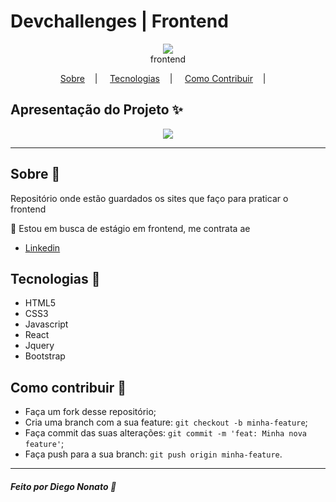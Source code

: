 <h1>Devchallenges | Frontend</h1>

<p align="center">
<image src="imgs/devchalleges.png"/></br>
<label>frontend</label>
</p>

<p align="center">
<a href="#sobre-memo">Sobre</a>&nbsp;&nbsp;&nbsp; | &nbsp;&nbsp;&nbsp;
<a href="#tecnologias-rocket">Tecnologias</a>&nbsp;&nbsp;&nbsp; | &nbsp;&nbsp;&nbsp;
<a href="#como-contribuir-">Como Contribuir</a>&nbsp;&nbsp;&nbsp; | &nbsp;&nbsp;&nbsp;
</p>

## Apresentação do Projeto :sparkles:

<p align="center">
<image src="https://www.google.com/url?sa=i&url=https%3A%2F%2Fwww.iflexion.com%2Ffrontend-development&psig=AOvVaw1wPZYIbBAvJb1w-z1j4_qi&ust=1605732270720000&source=images&cd=vfe&ved=0CAIQjRxqFwoTCPDLsoO5iu0CFQAAAAAdAAAAABAJ" />
</p>

---

## Sobre :memo:

Repositório onde estão guardados os sites que faço para praticar o frontend

👀 Estou em busca de estágio em frontend, me contrata ae

- <a href="https://www.linkedin.com/in/diegononato/">Linkedin</a>

## Tecnologias :rocket:

- HTML5
- CSS3
- Javascript
- React
- Jquery
- Bootstrap

## Como contribuir 🤔

- Faça um fork desse repositório;
- Cria uma branch com a sua feature: `git checkout -b minha-feature`;
- Faça commit das suas alterações: `git commit -m 'feat: Minha nova feature'`;
- Faça push para a sua branch: `git push origin minha-feature`.

---

##### Feito por Diego Nonato :wave:
